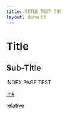 ```yaml
---
title: TITLE TEST 999
layout: default
---
```


# Title

## Sub-Title

INDEX PAGE TEST

[link](https://stridecolossus.github.io/JOVE/blog/part-3-cube/textures)

[relative](/JOVE/blog/part-3-cube/textures)
